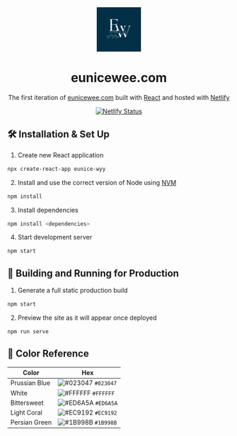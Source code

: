 <div align="center">
  <img alt="Logo" src="/images/website-logo.png" width="100" />
</div>
<h1 align="center">
  eunicewee.com
</h1>
<p align="center">
  The first iteration of <a href="https://eunicewee.com" target="_blank">eunicewee.com</a> built with <a href="https://react.dev/" target="_blank">React</a> and hosted with <a href="https://www.netlify.com/" target="_blank">Netlify</a>
</p>
<p align="center">
  <a href="https://app.netlify.com/sites/eunicewee/deploys" target="_blank">
      <img src="https://api.netlify.com/api/v1/badges/681f7cc2-8965-433f-bec0-8c703add3a66/deploy-status" alt="Netlify Status" />
  </a>
</p>
<!-- Place photo here -->

## 🛠 Installation & Set Up

1. Create new React application

```sh
npx create-react-app eunice-wyy
```

2. Install and use the correct version of Node using [NVM](https://github.com/nvm-sh/nvm)

```sh
npm install
```

3. Install dependencies

```sh
npm install <dependencies>
```

4. Start development server

```sh
npm start
```

## 🚀 Building and Running for Production

1. Generate a full static production build

```sh
npm start
```

2. Preview the site as it will appear once deployed

```sh
npm run serve
```

## 🎨 Color Reference

| Color         | Hex                                                                |
| ------------- | ------------------------------------------------------------------ |
| Prussian Blue | ![#023047](https://via.placeholder.com/10/023047?text=+) `#023047` |
| White         | ![#FFFFFF](https://via.placeholder.com/10/FFFFFF?text=+) `#FFFFFF` |
| Bittersweet   | ![#ED6A5A](https://via.placeholder.com/10/ED6A5A?text=+) `#ED6A5A` |
| Light Coral   | ![#EC9192](https://via.placeholder.com/10/EC9192?text=+) `#EC9192` |
| Persian Green | ![#1B998B](https://via.placeholder.com/10/1B998B?text=+) `#1B998B` |
